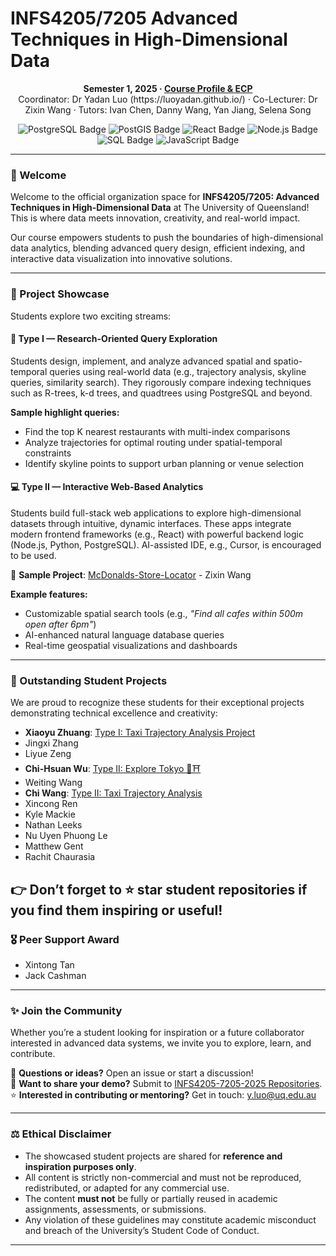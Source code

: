 # INFS4205/7205 Advanced Techniques in High-Dimensional Data 

<p align="center">
  <strong>Semester 1, 2025 · <a href="https://programs-courses.uq.edu.au/course.html?course_code=INFS7205">Course Profile & ECP</a></strong><br>
  Coordinator: Dr Yadan Luo (https://luoyadan.github.io/) · Co-Lecturer: Dr Zixin Wang · Tutors: Ivan Chen, Danny Wang, Yan Jiang, Selena Song
</p>


<p align="center">
  <img src="https://img.shields.io/badge/PostgreSQL-336791?style=for-the-badge&logo=postgresql&logoColor=white" alt="PostgreSQL Badge"/>
  <img src="https://img.shields.io/badge/PostGIS-0064a5?style=for-the-badge&logo=postgis&logoColor=white" alt="PostGIS Badge"/>
  <img src="https://img.shields.io/badge/React-20232a?style=for-the-badge&logo=react&logoColor=61dafb" alt="React Badge"/>
  <img src="https://img.shields.io/badge/Node.js-339933?style=for-the-badge&logo=node.js&logoColor=white" alt="Node.js Badge"/>
  <img src="https://img.shields.io/badge/SQL-4479A1?style=for-the-badge&logo=mysql&logoColor=white" alt="SQL Badge"/>
  <img src="https://img.shields.io/badge/JavaScript-F7DF1E?style=for-the-badge&logo=javascript&logoColor=black" alt="JavaScript Badge"/>
</p>

---

### 👋 Welcome

Welcome to the official organization space for **INFS4205/7205: Advanced Techniques in High-Dimensional Data** at The University of Queensland! This is where data meets innovation, creativity, and real-world impact.

Our course empowers students to push the boundaries of high-dimensional data analytics, blending advanced query design, efficient indexing, and interactive data visualization into innovative solutions.

---

### 🚀 Project Showcase

Students explore two exciting streams:

#### 🧭 Type I — Research-Oriented Query Exploration

Students design, implement, and analyze advanced spatial and spatio-temporal queries using real-world data (e.g., trajectory analysis, skyline queries, similarity search). They rigorously compare indexing techniques such as R-trees, k-d trees, and quadtrees using PostgreSQL and beyond.

**Sample highlight queries:**
- Find the top K nearest restaurants with multi-index comparisons
- Analyze trajectories for optimal routing under spatial-temporal constraints
- Identify skyline points to support urban planning or venue selection

#### 💻 Type II — Interactive Web-Based Analytics

Students build full-stack web applications to explore high-dimensional datasets through intuitive, dynamic interfaces. These apps integrate modern frontend frameworks (e.g., React) with powerful backend logic (Node.js, Python, PostgreSQL). AI-assisted IDE, e.g., Cursor, is encouraged to be used.

🌟 **Sample Project**: [McDonalds-Store-Locator](https://github.com/INFS4205-7205-2025/McDonalds-Store-Locator) - Zixin Wang

**Example features:**
- Customizable spatial search tools (e.g., *"Find all cafes within 500m open after 6pm"*)
- AI-enhanced natural language database queries
- Real-time geospatial visualizations and dashboards

---

### 🌟 Outstanding Student Projects

We are proud to recognize these students for their exceptional projects demonstrating technical excellence and creativity:

- **Xiaoyu Zhuang**: [Type I: Taxi Trajectory Analysis Project](https://github.com/INFS4205-7205-2025/infs4205-taxi-trajectory-analysis-project-2025)
- Jingxi Zhang
- Liyue Zeng
- **Chi-Hsuan Wu**: [Type II: Explore Tokyo 🌸⛩️](https://github.com/INFS4205-7205-2025/Explore-Tokyo-INFS7205-A2) 
- Weiting Wang 
- **Chi Wang**: [Type II: Taxi Trajectory Analysis](https://github.com/INFS4205-7205-2025/INFS7205-Type-2-Project-Taxi-Traj)
- Xincong Ren
- Kyle Mackie
- Nathan Leeks
- Nu Uyen Phuong Le
- Matthew Gent
- Rachit Chaurasia

👉 **Don’t forget to ⭐ star student repositories if you find them inspiring or useful!**
---

### 🎖️ Peer Support Award

- Xintong Tan
- Jack Cashman

---

### ✨ Join the Community

Whether you’re a student looking for inspiration or a future collaborator interested in advanced data systems, we invite you to explore, learn, and contribute.

💬 **Questions or ideas?** Open an issue or start a discussion!  
📁 **Want to share your demo?** Submit to [INFS4205-7205-2025 Repositories](https://github.com/orgs/INFS4205-7205-2025/repositories).  
⭐ **Interested in contributing or mentoring?** Get in touch: [y.luo@uq.edu.au](mailto:y.luo@uq.edu.au)

---

### ⚖️ Ethical Disclaimer

- The showcased student projects are shared for **reference and inspiration purposes only**.
- All content is strictly non-commercial and must not be reproduced, redistributed, or adapted for any commercial use.
- The content **must not** be fully or partially reused in academic assignments, assessments, or submissions.
- Any violation of these guidelines may constitute academic misconduct and breach of the University’s Student Code of Conduct.

---
